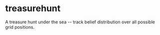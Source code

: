 # treasurehunt
A treasure hunt under the sea -- track belief distribution over all possible grid positions.
